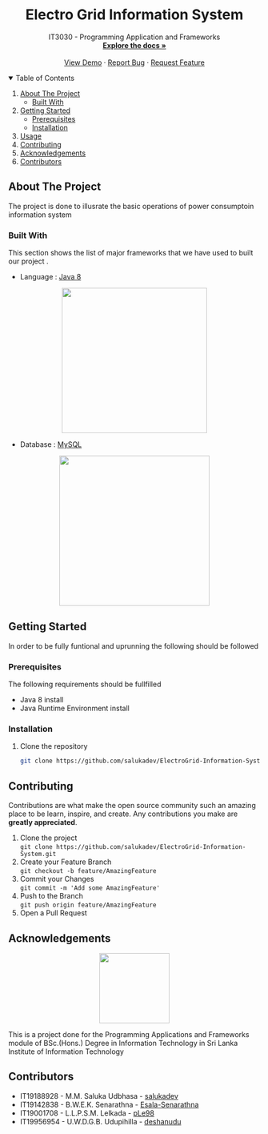 <!--
*** Thanks for checking out the Best-README-Template. If you have a suggestion
*** that would make this better, please fork the repo and create a pull request
*** or simply open an issue with the tag "enhancement".
*** Thanks again! Now go create something AMAZING! :D
-->



<!-- PROJECT SHIELDS -->
<!--
*** I'm using markdown "reference style" links for readability.
*** Reference links are enclosed in brackets [ ] instead of parentheses ( ).
*** See the bottom of this document for the declaration of the reference variables
*** for contributors-url, forks-url, etc. This is an optional, concise syntax you may use.
*** https://www.markdownguide.org/basic-syntax/#reference-style-links
-->

<!-- PROJECT LOGO -->
<!-- <br />
<p align="center">
    <img src="readmeImages/med.png" alt="Logo" width="250" height="auto"> -->

  <h1 align="center">Electro Grid Information System</h1>

  <p align="center">
    IT3030 - Programming Application and Frameworks
    <br />
    <a href="https://github.com/othneildrew/Best-README-Template"><strong>Explore the docs »</strong></a>
    <br />
    <br />
    <a href="https://github.com/othneildrew/Best-README-Template">View Demo</a>
    ·
    <a href="https://github.com/othneildrew/Best-README-Template/issues">Report Bug</a>
    ·
    <a href="https://github.com/othneildrew/Best-README-Template/issues">Request Feature</a>
  </p>
</p>



<!-- TABLE OF CONTENTS -->
<details open="open">
  <summary>Table of Contents</summary>
  <ol>
    <li>
      <a href="#about-the-project">About The Project</a>
      <ul>
        <li><a href="#built-with">Built With</a></li>
      </ul>
    </li>
    <li>
      <a href="#getting-started">Getting Started</a>
      <ul>
        <li><a href="#prerequisites">Prerequisites</a></li>
        <li><a href="#installation">Installation</a></li>
      </ul>
    </li>
    <li><a href="#usage">Usage</a></li>
    <!--<li><a href="#roadmap">Roadmap</a></li>-->
    <li><a href="#contributing">Contributing</a></li>
    <!-- <li><a href="#license">License</a></li> -->
    <li><a href="#acknowledgements">Acknowledgements</a></li>
    <li><a href="#contributors">Contributors</a></li>
  </ol>
</details>



<!-- ABOUT THE PROJECT -->
## About The Project

<!--[![Product Name Screen Shot][product-screenshot]](https://example.com)-->

The project is done to illusrate the basic operations of power consumptoin information system

### Built With

This section shows the list of major frameworks that we have used to  built our project . 
* Language : [Java 8](https://www.java.com/en/)




<p align="center"><a href="https://www.java.com/en/" target="_blank"><img src="https://brandslogos.com/wp-content/uploads/thumbs/java-logo-vector-1.svg" width="290"></a></p>



* Database : [MySQL](https://www.mysql.com/)

<p align="center"><a href="https://www.mysql.com/" target="_blank"><img src="https://pngimg.com/uploads/mysql/mysql_PNG35.png" width="300"></a></p>


<!-- GETTING STARTED -->
## Getting Started

In order to be fully funtional and uprunning the following should be followed

### Prerequisites

The following requirements should be fullfilled
* Java 8 install
* Java Runtime Environment install

<!--
  ```sh
  npm install npm@latest -g
  ```
-->
### Installation


1. Clone the repository
   ```sh
   git clone https://github.com/salukadev/ElectroGrid-Information-System.git
   ```
<!-- 2. Install all the python modules
   ```sh
   pip install -r requirements.txt
   ```
3. Setting the Flask app run environment
   ```sh
   set FLASK_APP=flask_app
   ```
4. Run the server
   ```sh
   flask run
   ``` -->

 
<!--   ```
7. Enter your API in `config.js`
   ```JS
   const API_KEY = 'ENTER YOUR API';
   ```
   -->





<!-- CONTRIBUTING -->
## Contributing

Contributions are what make the open source community such an amazing place to be learn, inspire, and create. Any contributions you make are **greatly appreciated**.

1. Clone the project <br>`git clone https://github.com/salukadev/ElectroGrid-Information-System.git`
2. Create your Feature Branch<br> `git checkout -b feature/AmazingFeature`
3. Commit your Changes <br>`git commit -m 'Add some AmazingFeature'`
4. Push to the Branch <br>`git push origin feature/AmazingFeature`
5. Open a Pull Request



<!-- LICENSE -->
<!-- ## License

Distributed under the MIT License. See `LICENSE` for more information. -->



<!-- CONTACT 
## Contact

Your Name - [@your_twitter](https://twitter.com/your_username) - email@example.com

Project Link: [https://github.com/salukadev/Pharmac-OMS.git](https://github.com/salukadev/Pharmac-OMS.git)
-->

<!-- ACKNOWLEDGEMENTS  -->
## Acknowledgements

<p align="center"><a href="https://www.sliit.lk/" target="_blank"><img src="https://upload.wikimedia.org/wikipedia/en/thumb/a/a6/SLIIT_Logo_Crest.png/150px-SLIIT_Logo_Crest.png" width="140"></a></p>

This is a project done for the Programming Applications and Frameworks module of BSc.(Hons.) Degree in Information Technology in Sri Lanka Institute of Information Technology


## Contributors
* IT19188928 - M.M. Saluka Udbhasa - [salukadev](https://github.com/salukadev)
* IT19142838 - B.W.E.K. Senarathna - [Esala-Senarathna](https://github.com/Esala-Senarathna)
* IT19001708 - L.L.P.S.M. Lelkada  - [pLe98](https://github.com/pLe98)
* IT19956954  - U.W.D.G.B. Udupihilla  - [deshanudu](https://github.com/deshanudu)







<!-- MARKDOWN LINKS & IMAGES -->
<!-- https://www.markdownguide.org/basic-syntax/#reference-style-links -->
[contributors-shield]: https://img.shields.io/github/contributors/othneildrew/Best-README-Template.svg?style=for-the-badge
[contributors-url]: https://github.com/othneildrew/Best-README-Template/graphs/contributors
[forks-shield]: https://img.shields.io/github/forks/othneildrew/Best-README-Template.svg?style=for-the-badge
[forks-url]: https://github.com/othneildrew/Best-README-Template/network/members
[stars-shield]: https://img.shields.io/github/stars/othneildrew/Best-README-Template.svg?style=for-the-badge
[stars-url]: https://github.com/othneildrew/Best-README-Template/stargazers
[issues-shield]: https://img.shields.io/github/issues/othneildrew/Best-README-Template.svg?style=for-the-badge
[issues-url]: https://github.com/othneildrew/Best-README-Template/issues
[license-shield]: https://img.shields.io/github/license/othneildrew/Best-README-Template.svg?style=for-the-badge
[license-url]: https://github.com/othneildrew/Best-README-Template/blob/master/LICENSE.txt
[linkedin-shield]: https://img.shields.io/badge/-LinkedIn-black.svg?style=for-the-badge&logo=linkedin&colorB=555
[linkedin-url]: https://linkedin.com/in/othneildrew
[product-screenshot]: images/screenshot.png
